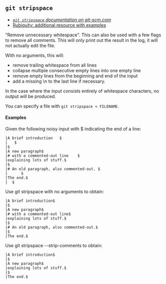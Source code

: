 ## `git stripspace`

- _[`git stripspace` documentation on git-scm.com](https://git-scm.com/docs/git-stripspace)_
- [Rubiquity: additional resource with examples](http://rubiquity.com/2014/02/12/avoid-whitespace-shame-git-stripspace.html)

"Remove unnecessary whitespace". This can also be used with a few flags to remove all comments. This will only print out the result in the log, it will not actually edit the file. 

With no arguments, this will:

- remove trailing whitespace from all lines
- collapse multiple consecutive empty lines into one empty line
- remove empty lines from the beginning and end of the input
- add a missing \n to the last line if necessary.

In the case where the input consists entirely of whitespace characters, no output will be produced.

You can specify a file with `git stripspace < FILENAME`. 

#### Examples 

Given the following noisy input with $ indicating the end of a line:

```
|A brief introduction   $
|   $
|$
|A new paragraph$
|# with a commented-out line    $
|explaining lots of stuff.$
|$
|# An old paragraph, also commented-out. $
|      $
|The end.$
|  $
```

Use git stripspace with no arguments to obtain:

```
|A brief introduction$
|$
|A new paragraph$
|# with a commented-out line$
|explaining lots of stuff.$
|$
|# An old paragraph, also commented-out.$
|$
|The end.$
```

Use git stripspace --strip-comments to obtain:

```
|A brief introduction$
|$
|A new paragraph$
|explaining lots of stuff.$
|$
|The end.$
```
